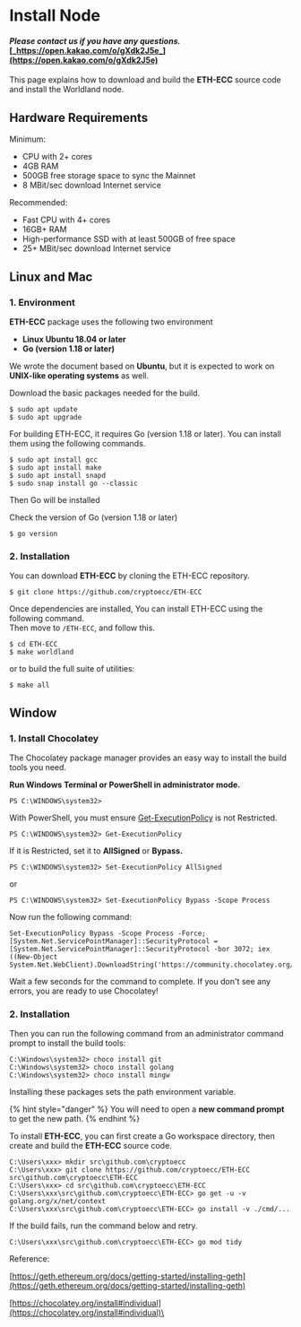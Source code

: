 # Install Node

#### _Please contact us if you have any questions._ [_https://open.kakao.com/o/gXdk2J5e_](https://open.kakao.com/o/gXdk2J5e)

This page explains how to download and build the **ETH-ECC** source code and install the Worldland node.

## Hardware Requirements

Minimum:

* CPU with 2+ cores
* 4GB RAM
* 500GB free storage space to sync the Mainnet
* 8 MBit/sec download Internet service

Recommended:

* Fast CPU with 4+ cores
* 16GB+ RAM
* High-performance SSD with at least 500GB of free space
* 25+ MBit/sec download Internet service



## Linux and Mac

### 1. Environment

**ETH-ECC** package uses the following two environment

* **Linux Ubuntu 18.04 or later**
* **Go (version 1.18 or later)**

We wrote the document based on **Ubuntu**, but it is expected to work on **UNIX-like operating systems** as well.

Download the basic packages needed for the build.

```
$ sudo apt update
$ sudo apt upgrade
```

For building ETH-ECC, it requires Go (version 1.18 or later). You can install them using the following commands.

```
$ sudo apt install gcc
$ sudo apt install make
$ sudo apt install snapd
$ sudo snap install go --classic
```

Then Go will be installed

Check the version of Go (version 1.18 or later)

```
$ go version
```

### 2. Installation

You can download **ETH-ECC** by cloning the ETH-ECC repository.

```
$ git clone https://github.com/cryptoecc/ETH-ECC
```

Once dependencies are installed, You can install ETH-ECC using the following command.\
Then move to `/ETH-ECC`, and follow this.

```
$ cd ETH-ECC
$ make worldland
```

or to build the full suite of utilities:

```
$ make all
```



## Window

### 1. Install Chocolatey

The Chocolatey package manager provides an easy way to install the build tools you need.

**Run Windows Terminal or PowerShell in administrator mode.**

```
PS C:\WINDOWS\system32>
```

With PowerShell, you must ensure [Get-ExecutionPolicy](https://go.microsoft.com/fwlink/?LinkID=135170) is not Restricted.&#x20;

```
PS C:\WINDOWS\system32> Get-ExecutionPolicy
```

If it is Restricted, set it to **AllSigned** or **Bypass.**

```
PS C:\WINDOWS\system32> Set-ExecutionPolicy AllSigned
```

or

```
PS C:\WINDOWS\system32> Set-ExecutionPolicy Bypass -Scope Process
```

Now run the following command:

```
Set-ExecutionPolicy Bypass -Scope Process -Force; [System.Net.ServicePointManager]::SecurityProtocol = [System.Net.ServicePointManager]::SecurityProtocol -bor 3072; iex ((New-Object System.Net.WebClient).DownloadString('https://community.chocolatey.org/install.ps1'))
```

Wait a few seconds for the command to complete. If you don't see any errors, you are ready to use Chocolatey!&#x20;

### **2.** Installation

Then you can run the following command from an administrator command prompt to install the build tools:

```
C:\Windows\system32> choco install git
C:\Windows\system32> choco install golang
C:\Windows\system32> choco install mingw
```

Installing these packages sets the path environment variable.&#x20;

{% hint style="danger" %}
You will need to open a **new command prompt** to get the new path.
{% endhint %}

To install **ETH-ECC**, you can first create a Go workspace directory, then create and build the **ETH-ECC** source code.

```
C:\Users\xxx> mkdir src\github.com\cryptoecc
C:\Users\xxx> git clone https://github.com/cryptoecc/ETH-ECC src\github.com\cryptoecc\ETH-ECC
C:\Users\xxx> cd src\github.com\cryptoecc\ETH-ECC 
C:\Users\xxx\src\github.com\cryptoecc\ETH-ECC> go get -u -v golang.org/x/net/context
C:\Users\xxx\src\github.com\cryptoecc\ETH-ECC> go install -v ./cmd/...
```

If the build fails, run the command below and retry.

```
C:\Users\xxx\src\github.com\cryptoecc\ETH-ECC> go mod tidy
```



Reference:

[https://geth.ethereum.org/docs/getting-started/installing-geth](https://geth.ethereum.org/docs/getting-started/installing-geth)

[https://chocolatey.org/install#individual](https://chocolatey.org/install#individual)\


